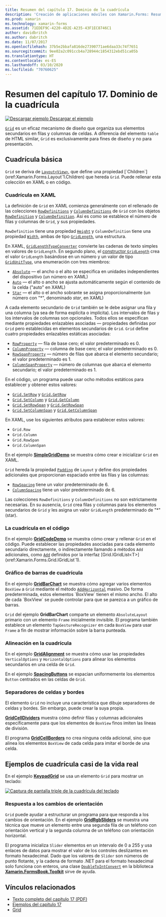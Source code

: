 ```yaml
---
title: Resumen del capítulo 17. Dominio de la cuadrícula
description: 'Creación de aplicaciones móviles con Xamarin.Forms: Resumen del capítulo 17. Dominio de la cuadrícula'
ms.prod: xamarin
ms.technology: xamarin-forms
ms.assetid: 71EDEF9C-4220-4D2E-A235-43F1EC8746C1
author: davidbritch
ms.author: dabritch
ms.date: 11/07/2017
ms.openlocfilehash: 37b5e2bbafa816de27390771ae6daa33c74f7651
ms.sourcegitcommit: 9ee02a2c091ccb4a728944c1854312ebd51ca05b
ms.translationtype: HT
ms.contentlocale: es-ES
ms.lasthandoff: 03/10/2020
ms.locfileid: "70760625"
---
```

# <a name="summary-of-chapter-17-mastering-the-grid"></a>Resumen del capítulo 17. Dominio de la cuadrícula

[![Descargar ejemplo](~/media/shared/download.png) Descargar el ejemplo](https://github.com/xamarin/xamarin-forms-book-samples/tree/master/Chapter17)

[`Grid`](xref:Xamarin.Forms.Grid) es un eficaz mecanismo de diseño que organiza sus elementos secundarios en filas y columnas de celdas. A diferencia del elemento `table` de HTML similar, `Grid` es exclusivamente para fines de diseño y no para presentación.

## <a name="the-basic-grid"></a>Cuadrícula básica

`Grid` se deriva de [`Layout<View>`](xref:Xamarin.Forms.Layout`1), que define una propiedad [`Children`](xref:Xamarin.Forms.Layout`1.Children) que hereda `Grid`. Puede rellenar esta colección en XAML o en código.

### <a name="the-grid-in-xaml"></a>Cuadrícula en XAML

La definición de `Grid` en XAML comienza generalmente con el rellenado de las colecciones [`RowDefinitions`](xref:Xamarin.Forms.Grid.RowDefinitions) y [`ColumnDefinitions`](xref:Xamarin.Forms.Grid.ColumnDefinitions) de `Grid` con los objetos [`RowDefinition`](xref:Xamarin.Forms.RowDefinition) y [`ColumnDefinition`](xref:Xamarin.Forms.ColumnDefinition). Así es como se establece el número de filas y columnas de `Grid`, y sus propiedades.

`RowDefinition` tiene una propiedad [`Height`](xref:Xamarin.Forms.RowDefinition.Height) y `ColumnDefinition` tiene una propiedad [`Width`](xref:Xamarin.Forms.ColumnDefinition.Width), ambas de tipo [`GridLength`](xref:Xamarin.Forms.GridLength), una estructura.

En XAML, [`GridLengthTypeConverter`](xref:Xamarin.Forms.GridLengthTypeConverter) convierte las cadenas de texto simples en valores de `GridLength`. En segundo plano, el [constructor `GridLength`](xref:Xamarin.Forms.GridLength.%23ctor(System.Double,Xamarin.Forms.GridUnitType)) crea el valor `GridLength` basándose en un número y un valor de tipo [`GridUnitType`](xref:Xamarin.Forms.GridUnitType), una enumeración con tres miembros:

- [`Absolute`](xref:Xamarin.Forms.GridUnitType.Absolute) &mdash; el ancho o el alto se especifica en unidades independientes del dispositivo (un número en XAML)
- [`Auto`](xref:Xamarin.Forms.GridUnitType.Auto) &mdash; el alto o ancho se ajusta automáticamente según el contenido de la celda ("auto" en XAML)
- [`Star`](xref:Xamarin.Forms.GridUnitType.Star) &mdash; el alto o el ancho sobrante se asigna proporcionalmente (un número con "\*", denominado *star*, en XAML)

A cada elemento secundario de `Grid` también se le debe asignar una fila y una columna (ya sea de forma explícita o implícita). Los intervalos de filas y los intervalos de columnas son opcionales. Todos ellos se especifican mediante propiedades enlazables asociadas &mdash; propiedades definidas por `Grid` pero establecidas en elementos secundarios de `Grid`. `Grid` define cuatro propiedades enlazables estáticas asociadas:

- [`RowProperty`](xref:Xamarin.Forms.Grid.RowProperty) &mdash; fila de base cero; el valor predeterminado es 0.
- [`ColumnProperty`](xref:Xamarin.Forms.Grid.ColumnProperty) &mdash; columna de base cero; el valor predeterminado es 0.
- [`RowSpanProperty`](xref:Xamarin.Forms.Grid.RowSpanProperty) &mdash; número de filas que abarca el elemento secundario; el valor predeterminado es 1.
- [`ColumnSpanProperty`](xref:Xamarin.Forms.Grid.ColumnSpanProperty) &mdash; número de columnas que abarca el elemento secundario; el valor predeterminado es 1.

En el código, un programa puede usar ocho métodos estáticos para establecer y obtener estos valores:

- [`Grid.SetRow`](xref:Xamarin.Forms.Grid.SetRow(Xamarin.Forms.BindableObject,System.Int32)) y [`Grid.GetRow`](xref:Xamarin.Forms.Grid.GetRow(Xamarin.Forms.BindableObject))
- [`Grid.SetColumn`](xref:Xamarin.Forms.Grid.SetColumn(Xamarin.Forms.BindableObject,System.Int32)) y [`Grid.GetColumn`](xref:Xamarin.Forms.Grid.GetColumn(Xamarin.Forms.BindableObject))
- [`Grid.SetRowSpan`](xref:Xamarin.Forms.Grid.SetRowSpan(Xamarin.Forms.BindableObject,System.Int32)) y [`Grid.GetRowSpan`](xref:Xamarin.Forms.Grid.GetRowSpan(Xamarin.Forms.BindableObject))
- [`Grid.SetColumnSpan`](xref:Xamarin.Forms.Grid.SetColumnSpan(Xamarin.Forms.BindableObject,System.Int32)) y [`Grid.GetColumnSpan`](xref:Xamarin.Forms.Grid.GetColumnSpan(Xamarin.Forms.BindableObject))

En XAML, use los siguientes atributos para establecer estos valores:

- `Grid.Row`
- `Grid.Column`
- `Grid.RowSpan`
- `Grid.ColumnSpan`

En el ejemplo [**SimpleGridDemo**](https://github.com/xamarin/xamarin-forms-book-samples/tree/master/Chapter17/SimpleGridDemo) se muestra cómo crear e inicializar `Grid` en XAML.

`Grid` hereda la propiedad [`Padding`](xref:Xamarin.Forms.Layout.Padding) de `Layout` y define dos propiedades adicionales que proporcionan espaciado entre las filas y las columnas:

- [`RowSpacing`](xref:Xamarin.Forms.Grid.RowSpacing) tiene un valor predeterminado de 6.
- [`ColumnSpacing`](xref:Xamarin.Forms.Grid.ColumnSpacing) tiene un valor predeterminado de 6.

Las colecciones `RowDefinitions` y `ColumnDefinitions` no son estrictamente necesarias. En su ausencia, `Grid` crea filas y columnas para los elementos secundarios de `Grid` y les asigna un valor `GridLength` predeterminado de "\*" (star).

### <a name="the-grid-in-code"></a>La cuadrícula en el código

En el ejemplo [**GridCodeDemo**](https://github.com/xamarin/xamarin-forms-book-samples/tree/master/Chapter17/GridCodeDemo) se muestra cómo crear y rellenar `Grid` en el código. Puede establecer las propiedades asociadas para cada elemento secundario directamente, o indirectamente llamando a métodos `Add` adicionales, como [`Add`](xref:Xamarin.Forms.Grid.IGridList`1.Add*) definidos por la interfaz [Grid.IGridList<T>](xref:Xamarin.Forms.Grid.IGridList`1).

### <a name="the-grid-bar-chart"></a>Gráfico de barras de cuadrícula

En el ejemplo [**GridBarChart**](https://github.com/xamarin/xamarin-forms-book-samples/tree/master/Chapter17/GridBarChart) se muestra cómo agregar varios elementos `BoxView` a `Grid` mediante el método [`AddHorizontal`](xref:Xamarin.Forms.Grid.IGridList`1.AddHorizontal*) masivo. De forma predeterminada, estos elementos `BoxView` tienen el mismo ancho. El alto de cada `BoxView` se puede controlar para que se parezca a un gráfico de barras.

`Grid` del ejemplo **GridBarChart** comparte un elemento `AbsoluteLayout` primario con un elemento `Frame` inicialmente invisible. El programa también establece un elemento `TapGestureRecognizer` en cada `BoxView` para usar `Frame` a fin de mostrar información sobre la barra punteada.

### <a name="alignment-in-the-grid"></a>Alineación en la cuadrícula

En el ejemplo [**GridAlignment**](https://github.com/xamarin/xamarin-forms-book-samples/tree/master/Chapter17/GridAlignment) se muestra cómo usar las propiedades `VerticalOptions` y `HorizontalOptions` para alinear los elementos secundarios en una celda de `Grid`.

En el ejemplo [**SpacingButtons**](https://github.com/xamarin/xamarin-forms-book-samples/tree/master/Chapter17/SpacingButtons) se espacian uniformemente los elementos `Button` centrados en las celdas de `Grid`.

### <a name="cell-dividers-and-borders"></a>Separadores de celdas y bordes

El elemento `Grid` no incluye una característica que dibuje separadores de celdas y bordes. Sin embargo, puede crear la suya propia.

[**GridCellDividers**](https://github.com/xamarin/xamarin-forms-book-samples/tree/master/Chapter17/GridCellDividers) muestra cómo definir filas y columnas adicionales específicamente para que los elementos de `BoxView` finos imiten las líneas de división.

El programa [**GridCellBorders**](https://github.com/xamarin/xamarin-forms-book-samples/tree/master/Chapter17/GridCellBorders) no crea ninguna celda adicional, sino que alinea los elementos `BoxView` de cada celda para imitar el borde de una celda.

## <a name="almost-real-life-grid-examples"></a>Ejemplos de cuadrícula casi de la vida real

En el ejemplo [**KeypadGrid**](https://github.com/xamarin/xamarin-forms-book-samples/tree/master/Chapter17/KeypadGrid) se usa un elemento `Grid` para mostrar un teclado:

[![Captura de pantalla triple de la cuadrícula del teclado](images/ch17fg12-small.png "Cuadrícula del teclado")](images/ch17fg12-large.png#lightbox "Cuadrícula del teclado")

### <a name="responding-to-orientation-changes"></a>Respuesta a los cambios de orientación

`Grid` puede ayudar a estructurar un programa para que responda a los cambios de orientación. En el ejemplo [**GridRgbSliders**](https://github.com/xamarin/xamarin-forms-book-samples/tree/master/Chapter17/GridRgbSliders) se muestra una técnica que mueve un elemento entre una segunda fila de un teléfono con orientación vertical y la segunda columna de un teléfono con orientación horizontal.

El programa inicializa `Slider` elementos en un intervalo de 0 a 255 y usa enlaces de datos para mostrar el valor de los controles deslizantes en formato hexadecimal. Dado que los valores de `Slider` son números de punto flotante, y la cadena de formato .NET para el formato hexadecimal solo funciona con enteros, una clase [`DoubleToIntConvert`](https://github.com/xamarin/xamarin-forms-book-samples/blob/master/Libraries/Xamarin.FormsBook.Toolkit/Xamarin.FormsBook.Toolkit/DoubleToIntConverter.cs) en la biblioteca [**Xamarin.FormsBook.Toolkit**](https://github.com/xamarin/xamarin-forms-book-samples/tree/master/Libraries/Xamarin.FormsBook.Toolkit) sirve de ayuda.

## <a name="related-links"></a>Vínculos relacionados

- [Texto completo del capítulo 17 (PDF)](https://download.xamarin.com/developer/xamarin-forms-book/XamarinFormsBook-Ch17-Apr2016.pdf)
- [Ejemplos del capítulo 17](https://github.com/xamarin/xamarin-forms-book-samples/tree/master/Chapter17)
- [Grid](~/xamarin-forms/user-interface/layouts/grid.md)
